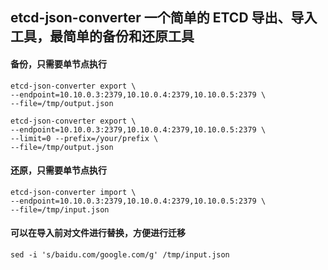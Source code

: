 ## etcd-json-converter 一个简单的 ETCD 导出、导入工具，最简单的备份和还原工具

#### 备份，只需要单节点执行
```shell
etcd-json-converter export \
--endpoint=10.10.0.3:2379,10.10.0.4:2379,10.10.0.5:2379 \
--file=/tmp/output.json
```

```shell
etcd-json-converter export \
--endpoint=10.10.0.3:2379,10.10.0.4:2379,10.10.0.5:2379 \
--limit=0 --prefix=/your/prefix \
--file=/tmp/output.json
```

#### 还原，只需要单节点执行
```shell
etcd-json-converter import \
--endpoint=10.10.0.3:2379,10.10.0.4:2379,10.10.0.5:2379 \
--file=/tmp/input.json
```

#### 可以在导入前对文件进行替换，方便进行迁移
```shell
sed -i 's/baidu.com/google.com/g' /tmp/input.json
```